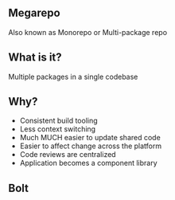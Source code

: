 ## Megarepo

Also known as Monorepo or Multi-package repo

## What is it?

Multiple packages in a single codebase

## Why?

- Consistent build tooling
- Less context switching
- Much MUCH easier to update shared code
- Easier to affect change across the platform
- Code reviews are centralized
- Application becomes a component library

## Bolt
